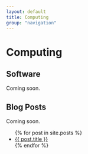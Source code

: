 ```yaml
---
layout: default
title: Computing
group: "navigation"
---
```


# Computing

## Software
Coming soon.

## Blog Posts
Coming soon.
<ul>
  {% for post in site.posts %}
    <li>
      <a href="{{ post.url }}">{{ post.title }}</a>
    </li>
  {% endfor %}
</ul>
